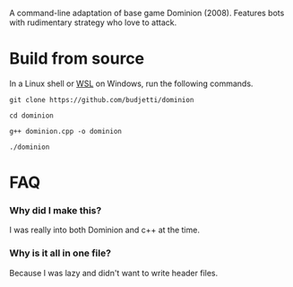 A command-line adaptation of base game Dominion (2008). Features bots with rudimentary strategy who love to attack.

# Build from source
In a Linux shell or [WSL](https://learn.microsoft.com/en-us/windows/wsl/install) on Windows, run the following commands.

`git clone https://github.com/budjetti/dominion`

`cd dominion`

`g++ dominion.cpp -o dominion`

`./dominion`

# FAQ
### Why did I make this?
I was really into both Dominion and c++ at the time.
### Why is it all in one file?
Because I was lazy and didn't want to write header files.
